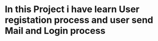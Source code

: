 <h1>In this Project i have learn User registation process and user send Mail and Login process</h1>
 
